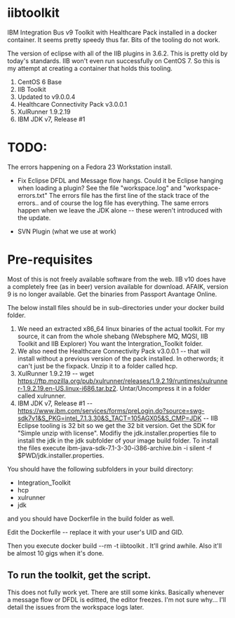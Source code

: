 # iibtoolkit
IBM Integration Bus v9 Toolkit with Healthcare Pack installed in a docker container.  It seems pretty speedy thus far.  Bits of the tooling do not work.

The version of eclipse with all of the IIB plugins in 3.6.2.  This is pretty old by today's standards.  IIB won't even run successfully on CentOS 7.  So this is my attempt at creating a container that holds this tooling.

1.  CentOS 6 Base
2.  IIB Toolkit
3.  Updated to v9.0.0.4
4.  Healthcare Connectivity Pack v3.0.0.1
5.  XulRunner 1.9.2.19
6.  IBM JDK v7, Release #1

# TODO:
The errors happening on a Fedora 23 Workstation install.
- Fix Eclipse DFDL and Message flow hangs.  Could it be Eclipse hanging when loading a plugin?
See the file "workspace.log" and "workspace-errors.txt"  The errors file has the first line of the stack trace of the errors.. and of course the log file has everything.  The same errors happen when we leave the JDK alone -- these weren't introduced with the update.

- SVN Plugin (what we use at work)

# Pre-requisites
Most of this is not freely available software from the web.  IIB v10 does have a completely free (as in beer) version available for download.  AFAIK, version 9 is no longer available.  Get the binaries from Passport Avantage Online.

The below install files should be in sub-directories under your docker build folder.

1. We need an extracted x86_64 linux binaries of the actual toolkit.  For my source, it can from the whole shebang (Websphere MQ, MQSI, IIB Toolkit and IIB Explorer)  You want the Intergration_Toolkit folder.
2. We also need the Healthcare Connectivity Pack v3.0.0.1 -- that will install without a previous version of the pack installed.  In otherwords; it can't just be the fixpack.  Unzip it to a folder called hcp.
3. XulRunner 1.9.2.19 -- wget https://ftp.mozilla.org/pub/xulrunner/releases/1.9.2.19/runtimes/xulrunner-1.9.2.19.en-US.linux-i686.tar.bz2.  Untar/Uncompress it in a folder called xulrunner.
4. IBM JDK v7, Release #1 -- https://www.ibm.com/services/forms/preLogin.do?source=swg-sdk7v1&S_PKG=intel_7.1.3.30&S_TACT=105AGX05&S_CMP=JDK -- IIB Eclipse tooling is 32 bit so we get the 32 bit version.  Get the SDK for "Simple unzip with license".  Modifiy the jdk.installer.properties file to install the jdk in the jdk subfolder of your image build folder.  To install the files execute ibm-java-sdk-7.1-3-30-i386-archive.bin -i silent -f $PWD/jdk.installer.properties.

You should have the following subfolders in your build directory:

- Integration_Toolkit
- hcp
- xulrunner
- jdk

and you should have Dockerfile in the build folder as well.

Edit the Dockerfile -- replace it with your user's UID and GID. 

Then you execute docker build --rm -t iibtoolkit .
It'll grind awhile.  Also it'll be almost 10 gigs when it's done.

To run the toolkit, get the script.
---
This does not fully work yet.  There are still some kinks.
Basically whenever a message flow or DFDL is editted, the editor freezes.
I'm not sure why...   I'll detail the issues from the workspace logs later.
